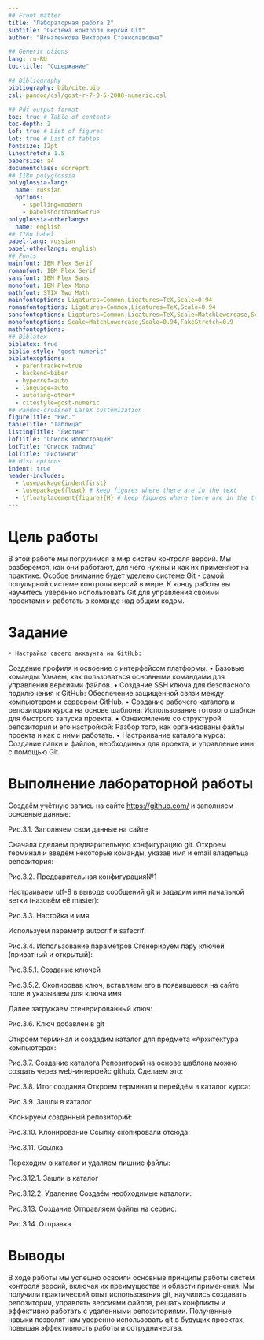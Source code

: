 ```yaml
---
## Front matter
title: "Лабораторная работа 2"
subtitle: "Система контроля версий Git"
author: "Игнатенкова Виктория Станиславовна"

## Generic otions
lang: ru-RU
toc-title: "Содержание"

## Bibliography
bibliography: bib/cite.bib
csl: pandoc/csl/gost-r-7-0-5-2008-numeric.csl

## Pdf output format
toc: true # Table of contents
toc-depth: 2
lof: true # List of figures
lot: true # List of tables
fontsize: 12pt
linestretch: 1.5
papersize: a4
documentclass: scrreprt
## I18n polyglossia
polyglossia-lang:
  name: russian
  options:
	- spelling=modern
	- babelshorthands=true
polyglossia-otherlangs:
  name: english
## I18n babel
babel-lang: russian
babel-otherlangs: english
## Fonts
mainfont: IBM Plex Serif
romanfont: IBM Plex Serif
sansfont: IBM Plex Sans
monofont: IBM Plex Mono
mathfont: STIX Two Math
mainfontoptions: Ligatures=Common,Ligatures=TeX,Scale=0.94
romanfontoptions: Ligatures=Common,Ligatures=TeX,Scale=0.94
sansfontoptions: Ligatures=Common,Ligatures=TeX,Scale=MatchLowercase,Scale=0.94
monofontoptions: Scale=MatchLowercase,Scale=0.94,FakeStretch=0.9
mathfontoptions:
## Biblatex
biblatex: true
biblio-style: "gost-numeric"
biblatexoptions:
  - parentracker=true
  - backend=biber
  - hyperref=auto
  - language=auto
  - autolang=other*
  - citestyle=gost-numeric
## Pandoc-crossref LaTeX customization
figureTitle: "Рис."
tableTitle: "Таблица"
listingTitle: "Листинг"
lofTitle: "Список иллюстраций"
lotTitle: "Список таблиц"
lolTitle: "Листинги"
## Misc options
indent: true
header-includes:
  - \usepackage{indentfirst}
  - \usepackage{float} # keep figures where there are in the text
  - \floatplacement{figure}{H} # keep figures where there are in the text
---
```


# Цель работы

В этой работе мы погрузимся в мир систем контроля версий. Мы разберемся, как они работают, для чего нужны и как их применяют на практике. Особое внимание будет уделено системе Git - самой популярной системе контроля версий в мире. К концу работы вы научитесь уверенно использовать Git для управления своими проектами и работать в команде над общим кодом.

# Задание

    • Настрайка своего аккаунта на GitHub:
Создание профиля и освоение с интерфейсом платформы.
    • Базовые команды:
Узнаем, как пользоваться основными командами для управления версиями файлов.
    • Создание SSH ключа для безопасного подключения к GitHub: Обеспечение защищенной связи между компьютером и сервером GitHub.
    • Создание рабочего каталога и репозитория курса на основе шаблона: Использование готового шаблон для быстрого запуска проекта.
    • Ознакомление со структурой репозитория и его настройкой:
Разбор того, как организованы файлы проекта и как с ними работать.
    • Настраивание каталога курса:
Создание папки и файлов, необходимых для проекта, и управление ими с помощью Git.

# Выполнение лабораторной работы

Создаём учётную запись на сайте https://github.com/ и заполняем основные данные:


Рис.3.1. Заполняем свои данные на сайте


Сначала сделаем предварительную конфигурацию git. Откроем терминал и введём некоторые команды, указав имя и email владельца репозитория:



Рис.3.2. Предварительная конфигурация№1


Настраиваем utf-8 в выводе сообщений git и зададим имя начальной ветки (назовём её master):

Рис.3.3. Настойка и имя


Используем параметр autocrlf и safecrlf:

Рис.3.4. Использование параметров
Сгенерируем пару ключей (приватный и открытый):



Рис.3.5.1. Создание ключей

Рис.3.5.2. Скопировав ключ, вставляем его в появившееся на сайте поле и указываем для ключа имя



Далее загружаем сгенерированный ключ:

Рис.3.6. Ключ добавлен в git


Откроем терминал и создадим каталог для предмета «Архитектура компьютера»:

Рис.3.7. Создание каталога
Репозиторий на основе шаблона можно создать через web-интерфейс github. Сделаем это:

Рис.3.8. Итог создания Откроем терминал и перейдём в каталог курса:

Рис.3.9. Зашли в каталог


Клонируем созданный репозиторий:

Рис.3.10. Клонирование
Ссылку скопировали отсюда:

Рис.3.11. Ссылка


Переходим в каталог и удаляем лишние файлы:

Рис.3.12.1. Зашли в каталог

Рис.3.12.2. Удаление
Создаём необходимые каталоги:


Рис.3.13. Создание
Отправляем файлы на сервис:

Рис.3.14. Отправка
# Выводы

В ходе работы мы успешно освоили основные принципы работы систем контроля версий, включая их преимущества и области применения. Мы получили практический опыт использования git, научились создавать репозитории, управлять версиями файлов, решать конфликты и эффективно работать с удаленными репозиториями.
Полученные навыки позволят нам уверенно использовать git в будущих проектах, повышая эффективность работы и сотрудничества.
